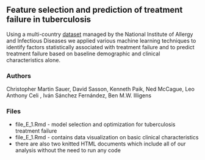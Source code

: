 ## Feature selection and prediction of treatment failure in tuberculosis 

Using a multi-country [dataset](https://tbportals.niaid.nih.gov/) managed by the National Institute of Allergy and Infectious Diseases we applied various machine learning techniques to identify factors statistically associated with treatment failure and to predict treatment failure based on baseline demographic and clinical characteristics alone.

### Authors
Christopher Martin Sauer, David Sasson, Kenneth Paik, Ned McCague, Leo Anthony Celi , Iván Sánchez Fernández, Ben M.W. Illigens 

### Files
* file_E_1.Rmd - model selection and optimization for tuberculosis treatment failure
* file_E_1.Rmd - contains data visualization on basic clinical characteristics
* there are also two knitted HTML documents which include all of our analysis without the need to run any code 
